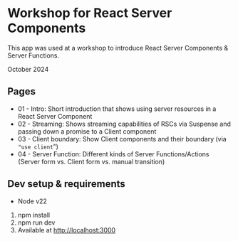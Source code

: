 # Workshop for React Server Components

This app was used at a workshop to introduce React Server Components & Server Functions.

October 2024

## Pages

- 01 - Intro: Short introduction that shows using server resources in a React Server Component
- 02 - Streaming: Shows streaming capabilities of RSCs via Suspense and passing down a promise to a Client component
- 03 - Client boundary: Show Client components and their boundary (via `"use client`")
- 04 - Server Function: Different kinds of Server Functions/Actions (Server form vs. Client form vs. manual transition)

## Dev setup & requirements

- Node v22

1. npm install
2. npm run dev
3. Available at <http://localhost:3000>

